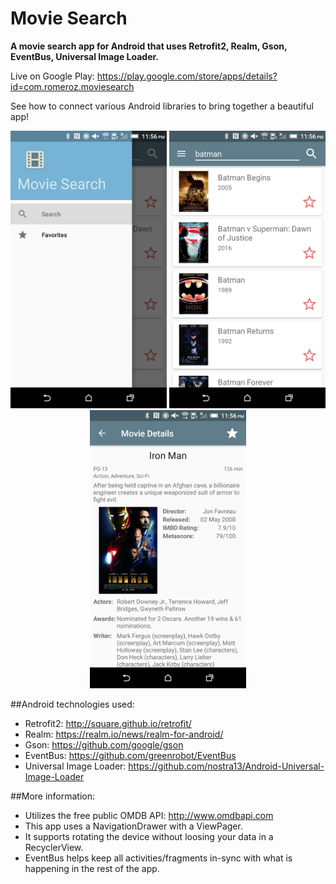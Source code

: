 # Movie Search
**A movie search app for Android that uses Retrofit2, Realm, Gson, EventBus, Universal Image Loader.**

Live on Google Play: https://play.google.com/store/apps/details?id=com.romeroz.moviesearch

See how to connect various Android libraries to bring together a beautiful app!

<p align="center">
  <img src="screenshots/screenshot_1.png" width="250"/>
  <img src="screenshots/screenshot_2.png" width="250"/>
  <img src="screenshots/screenshot_3.png" width="250"/>
</p>

##Android technologies used:<br />
- Retrofit2: http://square.github.io/retrofit/ <br />
- Realm: https://realm.io/news/realm-for-android/ <br />
- Gson: https://github.com/google/gson <br />
- EventBus: https://github.com/greenrobot/EventBus <br />
- Universal Image Loader: https://github.com/nostra13/Android-Universal-Image-Loader <br />

##More information:
- Utilizes the free public OMDB API: http://www.omdbapi.com
- This app uses a NavigationDrawer with a ViewPager. <br />
- It supports rotating the device without loosing your data in a RecyclerView. <br />
- EventBus helps keep all activities/fragments in-sync with what is happening in the rest of the app.<br />